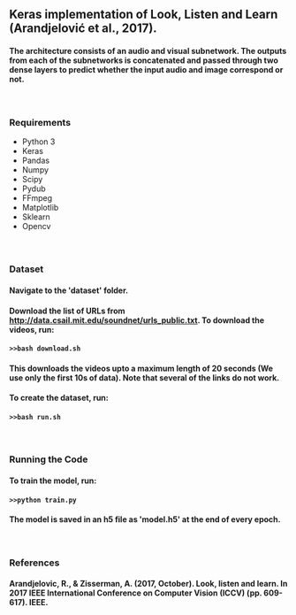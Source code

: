 ## Keras implementation of Look, Listen and Learn (Arandjelović et al., 2017).

#### The architecture consists of an audio and visual subnetwork. The outputs from each of the subnetworks is concatenated and passed through two dense layers to predict whether the input audio and image correspond or not.
#### </br>

### Requirements
* Python 3
* Keras
* Pandas
* Numpy
* Scipy
* Pydub
* FFmpeg
* Matplotlib
* Sklearn
* Opencv
#### </br>

### Dataset
#### Navigate to the 'dataset' folder.
#### Download the list of URLs from http://data.csail.mit.edu/soundnet/urls_public.txt. To download the videos, run:
#### ```>>bash download.sh``` 
#### This downloads the videos upto a maximum length of 20 seconds (We use only the first 10s of data). Note that several of the links do not work.
#### To create the dataset, run:
#### ```>>bash run.sh```
#### </br>


### Running the Code
#### To train the model, run:
#### ```>>python train.py```
#### The model is saved in an h5 file as 'model.h5' at the end of every epoch. 
#### </br>

### References
#### Arandjelovic, R., & Zisserman, A. (2017, October). Look, listen and learn. In 2017 IEEE International Conference on Computer Vision (ICCV) (pp. 609-617). IEEE.

